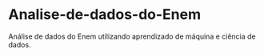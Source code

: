 # Analise-de-dados-do-Enem
Análise de dados do Enem utilizando aprendizado de máquina e ciência de dados.
